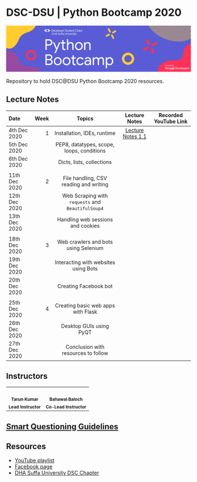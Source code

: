 # DSC-DSU | Python Bootcamp 2020

<p align="center"><img src="banner.jpg"></img></p>
Repository to hold DSC@DSU Python Bootcamp 2020 resources.

## Lecture Notes

| Date          | Week |                      Topics                       |        Lecture Notes         | Recorded YouTube Link |
| :------------ | ---: | :-----------------------------------------------: | :--------------------------: | --------------------- |
| 4th Dec 2020  |    1 |            Installation, IDEs, runtime            | [Lecture Notes 1.1](week_1/) |                       |
| 5th Dec 2020  |      |     PEP8, datatypes, scope, loops, conditions     |                              |                       |
| 6th Dec 2020  |      |             Dicts, lists, collections             |                              |                       |
|               |      |                                                   |                              |                       |
| 11th Dec 2020 |    2 |      File handling, CSV reading and writing       |                              |                       |
| 12th Dec 2020 |      | Web Scraping with `requests` and `BeautifulSoup4` |                              |                       |
| 13th Dec 2020 |      |         Handling web sessions and cookies         |                              |                       |
|               |      |                                                   |                              |                       |
| 18th Dec 2020 |    3 |       Web crawlers and bots using Selenium        |                              |                       |
| 19th Dec 2020 |      |       Interacting with websites using Bots        |                              |                       |
| 20th Dec 2020 |      |               Creating Facebook bot               |                              |                       |
|               |      |                                                   |                              |                       |
| 25th Dec 2020 |    4 |        Creating basic web apps with Flask         |                              |                       |
| 26th Dec 2020 |      |              Desktop GUIs using PyQT              |                              |                       |
| 27th Dec 2020 |      |        Conclusion with resources to follow        |                              |                       |

## Instructors

<table>
  <tr>
    <td align="center">
      <a href="https://github.com/sinnytk">
        <img
          src="https://avatars1.githubusercontent.com/u/32937387?s=460&u=f3aa759aa6ce0cee31afcd05de4a105eb3ed8aec&v=4"
          width="150px;"
          alt=""
        />
        <br />
        <sub><b>Tarun Kumar</b></sub>
        <br />
      </a>
        <sub><b>Lead Instructor </b></sub>
        <br/>
    </td>
        <td align="center">
      <a href="https://github.com/bahawal32">
        <img
          src="https://avatars3.githubusercontent.com/u/36995485?s=460&u=399befd797e63d371f0730ac44a78d4a2c468715&v=4"
          width="150px;"
          alt=""
        />
        <br />
        <sub><b>Bahawal Baloch</b></sub>
        <br />
      </a>
        <sub><b>Co-Lead Instructor </b></sub>
        <br/>
    </td>
  </tr>
</table>

## [Smart Questioning Guidelines](smart_questioning_guidelines.md)

## Resources

- [YouTube playlist](https://www.youtube.com/playlist?list=PLLyazdzLgFw4SsqxcJzmoKZ94juVjEJZG&fbclid=IwAR0NGiQMWnytKUn9Je5BP4BWro-hcTxoEbuw8nNNpbECKGKFG6et6yz4-co)
- [Facebook page](https://www.facebook.com/DeveloperStudentClubDHASuffaUniversity)
- [DHA Suffa University DSC Chapter](https://dsc.community.dev/dha-suffa-university/)
